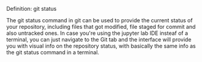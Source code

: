 Definition: git status

The git status command in git can be used to provide the current status of your repository, including files that got modified, file staged for commit and also untracked ones.
In case you're using the jupyter lab IDE insteaf of a terminal, you can just navigate to the Git tab and the interface will provide you with visual info on the repository status, with basically the same info as the git status command in a terminal.